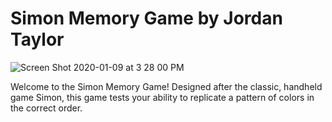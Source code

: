 # Simon Memory Game by Jordan Taylor

![Screen Shot 2020-01-09 at 3 28 00 PM](https://user-images.githubusercontent.com/57779829/72113228-b1865000-32f4-11ea-9edc-75799fcafd4e.png)

Welcome to the Simon Memory Game! Designed after the classic, handheld game Simon, this game tests your ability to replicate a pattern of colors in the correct order.
